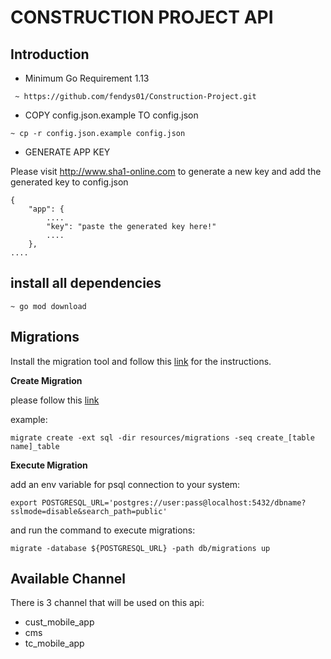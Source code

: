 # CONSTRUCTION PROJECT API 

## Introduction

- Minimum Go Requirement 1.13

``` ~ https://github.com/fendys01/Construction-Project.git```


- COPY config.json.example TO config.json

``` ~ cp -r config.json.example config.json ```

- GENERATE APP KEY 

Please visit http://www.sha1-online.com to generate a new key and add the generated key to config.json
``` 
{
    "app": {
        ....
        "key": "paste the generated key here!"
        ....
    },
....
```

## install all dependencies

```~ go mod download```

## Migrations

Install the migration tool and follow this [link](https://github.com/golang-migrate/migrate/blob/master/cmd/migrate/README.md) for the instructions.


**Create Migration**

please follow this [link](https://github.com/golang-migrate/migrate/blob/master/database/postgres/TUTORIAL.md)

example: 

``` migrate create -ext sql -dir resources/migrations -seq create_[table name]_table ```

**Execute Migration**

add an env variable for psql connection to your system:

```export POSTGRESQL_URL='postgres://user:pass@localhost:5432/dbname?sslmode=disable&search_path=public'```

and run the command to execute migrations:

``` migrate -database ${POSTGRESQL_URL} -path db/migrations up ```


## Available Channel

There is 3 channel that will be used on this api:
- cust_mobile_app
- cms
- tc_mobile_app